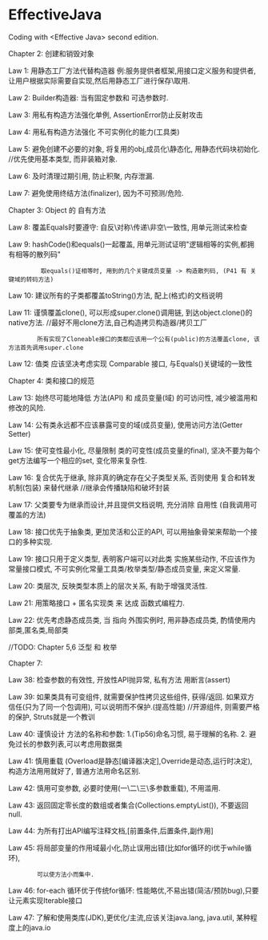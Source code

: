 # EffectiveJava
Coding with &lt;Effective Java> second edition.

Chapter 2: 创建和销毁对象

Law 1: 用静态工厂方法代替构造器  例:服务提供者框架,用接口定义服务和提供者, 让用户根据实际需要自实现,然后用静态工厂进行保存\取用.

Law 2: Builder构造器: 当有固定参数和 可选参数时.

Law 3: 用私有构造方法强化单例, AssertionError防止反射攻击

Law 4: 用私有构造方法强化 不可实例化的能力(工具类)

Law 5: 避免创建不必要的对象, 将复用的obj,成员化\静态化, 用静态代码块初始化.   //优先使用基本类型, 而非装箱对象.

Law 6: 及时清理过期引用, 防止积聚, 内存泄漏.

Law 7: 避免使用终结方法(finalizer), 因为不可预测/危险.

Chapter 3: Object 的 自有方法

Law 8: 覆盖Equals时要遵守: 自反\对称\传递\非空\一致性, 用单元测试来检查

Law 9: hashCode()和equals()一起覆盖, 用单元测试证明"逻辑相等的实例,都拥有相等的散列码"

             取equals()证相等时, 用到的几个关键成员变量 -> 构造散列码, (P41 有 关键域的转码方法)

Law 10: 建议所有的子类都覆盖toString()方法, 配上(格式)的文档说明

Law 11: 谨慎覆盖clone(), 可以形成super.clone()调用链, 到达object.clone()的native方法.  //最好不用clone方法,自己构造拷贝构造器/拷贝工厂

            所有实现了Cloneable接口的类都应该用一个公有(public)的方法覆盖clone, 该方法首先调用super.clone

Law 12: 值类 应该坚决考虑实现 Comparable 接口, 与Equals()关键域的一致性

Chapter 4: 类和接口的规范

Law 13: 始终尽可能地降低 方法(API) 和 成员变量(域) 的可访问性, 减少被滥用和修改的风险.

Law 14: 公有类永远都不应该暴露可变的域(成员变量), 使用访问方法(Getter Setter)

Law 15: 使可变性最小化, 尽量限制 类的可变性(成员变量的final), 坚决不要为每个get方法编写一个相应的set, 变化带来复杂性.

Law 16: 复合优先于继承, 除非真的确定存在父子类型关系, 否则使用 复合和转发机制(包装) 来替代继承 //继承会传播缺陷和破坏封装

Law 17: 父类要专为继承而设计,并且提供文档说明, 充分消除 自用性 (自我调用可覆盖的方法)

Law 18: 接口优先于抽象类, 更加灵活和公正的API, 可以用抽象骨架来帮助一个接口的多种实现.

Law 19: 接口只用于定义类型, 表明客户端可以对此类 实施某些动作, 不应该作为常量接口模式,
            不可实例化常量工具类/枚举类型/静态成员变量, 来定义常量.

Law 20: 类层次, 反映类型本质上的层次关系, 有助于增强灵活性.

Law 21: 用策略接口 + 匿名实现类 来 达成 函数式编程力.

Law 22: 优先考虑静态成员类, 当 指向 外围实例时, 用非静态成员类, 酌情使用内部类,匿名类,局部类

//TODO: Chapter 5,6 泛型 和 枚举


Chapter 7:

Law 38: 检查参数的有效性, 开放性API抛异常, 私有方法 用断言(assert)

Law 39: 如果类具有可变组件, 就需要保护性拷贝这些组件, 获得/返回.
        如果双方信任(只为了同一个包调用), 可以说明而不保护.(提高性能)
        //开源组件, 则需要严格的保护, Struts就是一个教训

Law 40: 谨慎设计 方法的名称和参数: 1.(Tip56)命名习惯, 易于理解的名称. 2. 避免过长的参数列表,可以考虑用数据类

Law 41: 慎用重载 (Overload是静态[编译器决定],Override是动态,运行时决定), 构造方法用用就好了, 普通方法用命名区别.

Law 42: 慎用可变参数, 必要时使用(一\二\三\多参数重载), 不用滥用.

Law 43: 返回固定零长度的数组或者集合(Collections.emptyList()), 不要返回null.

Law 44: 为所有打出API编写注释文档,[前置条件,后置条件,副作用]

Law 45: 将局部变量的作用域最小化,防止误用出错(比如for循环的i优于while循环),

            可以使方法小而集中.

Law 46: for-each 循环优于传统for循环: 性能略优,不易出错(简洁/预防bug),只要让元素实现Iterable接口

Law 47: 了解和使用类库(JDK),更优化/主流,应该关注java.lang, java.util, 某种程度上的java.io